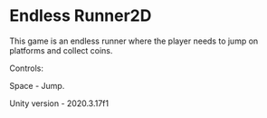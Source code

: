 # Endless Runner2D

This game is an endless runner where the player needs to jump on platforms and collect coins.

Controls:

Space - Jump.

Unity version - 2020.3.17f1

